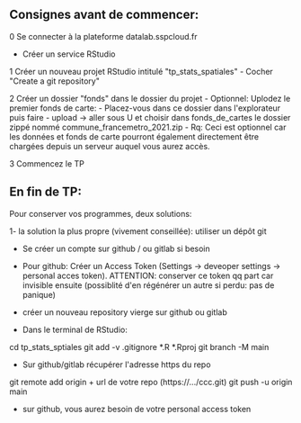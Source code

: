 
## Consignes avant de commencer:


0 Se connecter à la plateforme datalab.sspcloud.fr
- Créer un service RStudio

1 Créer un nouveau projet RStudio intitulé "tp_stats_spatiales" -
Cocher "Create a git repository"

2 Créer un dossier "fonds" dans le dossier du projet - Optionnel:
Uplodez le premier fonds de carte: - Placez-vous dans ce dossier dans
l'explorateur puis faire - upload -\> aller sous U et choisir dans
fonds_de_cartes le dossier zippé nommé commune_francemetro_2021.zip -
Rq: Ceci est optionnel car les données et fonds de carte pourront
également directement être chargées depuis un serveur auquel vous aurez
accès.

3 Commencez le TP

## En fin de TP:

Pour conserver vos programmes, deux solutions:

1- la solution la plus propre (vivement conseillée): utiliser un dépôt git

- Se créer un compte sur github / ou gitlab si besoin
- Pour github: Créer un Access Token (Settings -> deveoper settings -> personal acces token). ATTENTION: conserver ce token qq part car invisible ensuite (possiblité d'en régénérer un autre si perdu: pas de panique)

- créer un nouveau repository vierge sur github ou gitlab
- Dans le terminal de RStudio:

cd tp_stats_sptiales
git add -v .gitignore *.R *.Rproj
git branch -M main


- Sur github/gitlab récupérer l'adresse https du repo 

git remote add origin + url de votre repo (https://.../ccc.git)
git push -u origin main

- sur github, vous aurez besoin de votre personal access token



